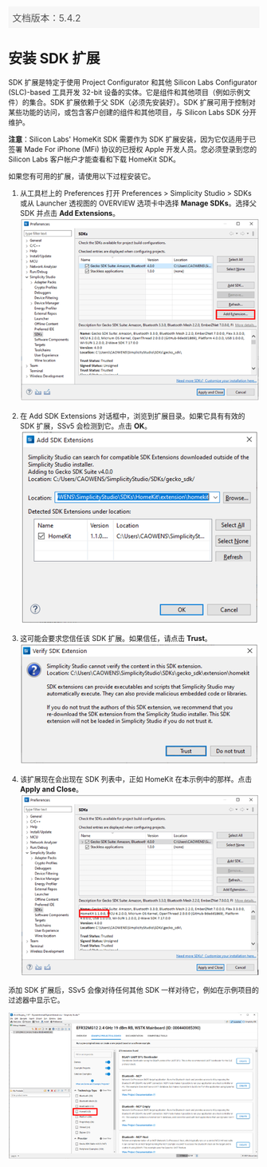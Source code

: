<p style="background: margin: 24px 0; padding: 8px; background: #f6f6f6; color: #555; font-size: 14pt;">文档版本：5.4.2</p>

# 安装 SDK 扩展

SDK 扩展是特定于使用 Project Configurator 和其他 Silicon Labs Configurator (SLC)-based 工具开发 32-bit 设备的实体。它是组件和其他项目（例如示例文件）的集合。SDK 扩展依赖于父 SDK（必须先安装好）。SDK 扩展可用于控制对某些功能的访问，或包含客户创建的组件和其他项目，与 Silicon Labs SDK 分开维护。

**注意**：Silicon Labs' HomeKit SDK 需要作为 SDK 扩展安装，因为它仅适用于已签署 Made For iPhone (MFi) 协议的已授权 Apple 开发人员。您必须登录到您的 Silicon Labs 客户帐户才能查看和下载 HomeKit SDK。

如果您有可用的扩展，请使用以下过程安装它。

<ol>
    <li>
        <p>
            从工具栏上的 Preferences 打开 Preferences &gt; Simplicity Studio &gt; SDKs 或从 Launcher 透视图的 OVERVIEW 选项卡中选择 <strong>Manage SDKs</strong>。选择父 SDK 并点击 <strong>Add Extensions</strong>。<br>
            <img src="images/sdk-extension-preferences.png" alt="Add extensions highlighted on the preferences dialog">
        </p>
    </li>
    <li>
        <p>
            在 Add SDK Extensions 对话框中，浏览到扩展目录。如果它具有有效的 SDK 扩展，SSv5 会检测到它。点击 <strong>OK</strong>。<br>
            <img src="images/sdk-extension-add.png" alt="Add extensions dialog with a valid extension">
        </p>
    </li>
    <li>
        <p>
            这可能会要求您信任该 SDK 扩展。如果信任，请点击 <strong>Trust</strong>。<br>
            <img src="images/sdk-extension-trust.png" alt="Trust extension dialog">
        </p>
    </li>
    <li>
        <p>
            该扩展现在会出现在 SDK 列表中，正如 HomeKit 在本示例中的那样。点击 <strong>Apply and Close</strong>。<br>
            <img src="images/sdk-extension-apply.png" alt="HomeKit highlighted on the preferences dialog">
        </p>
    </li>
</ol>

添加 SDK 扩展后，SSv5 会像对待任何其他 SDK 一样对待它，例如在示例项目的过滤器中显示它。

![HomeKit highlighted on the preferences dialog](images/sdk-extension-filter.png)
